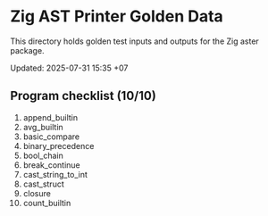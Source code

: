 # Zig AST Printer Golden Data

This directory holds golden test inputs and outputs for the Zig aster package.

Updated: 2025-07-31 15:35 +07

## Program checklist (10/10)

1. append_builtin
2. avg_builtin
3. basic_compare
4. binary_precedence
5. bool_chain
6. break_continue
7. cast_string_to_int
8. cast_struct
9. closure
10. count_builtin
